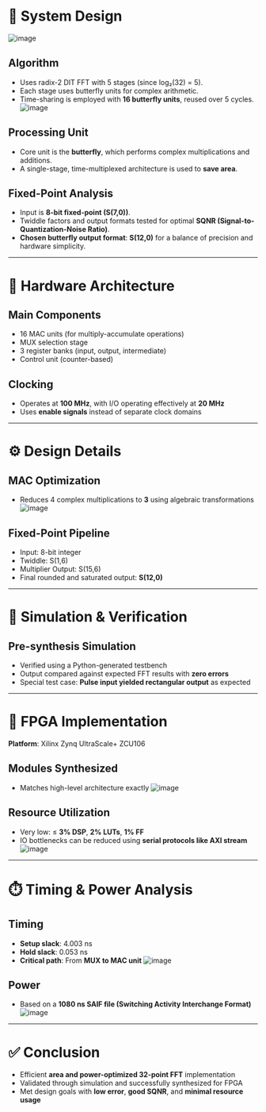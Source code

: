 
# 🔧 System Design
![image](https://github.com/user-attachments/assets/db7025bf-4a2c-4852-878a-779681c741ef)

## Algorithm
- Uses radix-2 DIT FFT with 5 stages (since log₂(32) = 5).
- Each stage uses butterfly units for complex arithmetic.
- Time-sharing is employed with **16 butterfly units**, reused over 5 cycles.
![image](https://github.com/user-attachments/assets/d0b9e4ec-e768-4e9b-9963-2c10cc0c6451)

## Processing Unit
- Core unit is the **butterfly**, which performs complex multiplications and additions.
- A single-stage, time-multiplexed architecture is used to **save area**.

## Fixed-Point Analysis
- Input is **8-bit fixed-point (S(7,0))**.
- Twiddle factors and output formats tested for optimal **SQNR (Signal-to-Quantization-Noise Ratio)**.
- **Chosen butterfly output format**: **S(12,0)** for a balance of precision and hardware simplicity.

---

# 🧱 Hardware Architecture

## Main Components
- 16 MAC units (for multiply-accumulate operations)
- MUX selection stage
- 3 register banks (input, output, intermediate)
- Control unit (counter-based)

## Clocking
- Operates at **100 MHz**, with I/O operating effectively at **20 MHz**  
- Uses **enable signals** instead of separate clock domains

---

# ⚙️ Design Details

## MAC Optimization
- Reduces 4 complex multiplications to **3** using algebraic transformations
![image](https://github.com/user-attachments/assets/2b812913-ae76-4fe9-ac8a-60016bd0109f)

## Fixed-Point Pipeline
- Input: 8-bit integer  
- Twiddle: S(1,6)  
- Multiplier Output: S(15,6)  
- Final rounded and saturated output: **S(12,0)**  

---

# 🧪 Simulation & Verification

## Pre-synthesis Simulation
- Verified using a Python-generated testbench
- Output compared against expected FFT results with **zero errors**
- Special test case: **Pulse input yielded rectangular output** as expected

---

# 🔬 FPGA Implementation

**Platform**: Xilinx Zynq UltraScale+ ZCU106  

## Modules Synthesized
- Matches high-level architecture exactly
![image](https://github.com/user-attachments/assets/3ecf0e88-6e0f-4849-8c9e-9dbe198d5b7c)

## Resource Utilization
- Very low: ≤ **3% DSP**, **2% LUTs**, **1% FF**
- IO bottlenecks can be reduced using **serial protocols like AXI stream**
![image](https://github.com/user-attachments/assets/8f0311ad-934d-43ff-83f3-f78bb97dcb94)

---

# ⏱️ Timing & Power Analysis

## Timing
- **Setup slack**: 4.003 ns  
- **Hold slack**: 0.053 ns  
- **Critical path**: From **MUX to MAC unit**
![image](https://github.com/user-attachments/assets/395b003f-5c98-4804-aeb8-c81621e77c2e)

## Power
- Based on a **1080 ns SAIF file (Switching Activity Interchange Format)**
![image](https://github.com/user-attachments/assets/6c8c2b53-ba5d-4b58-b26a-5df099c00014)

---

# ✅ Conclusion

- Efficient **area and power-optimized 32-point FFT** implementation  
- Validated through simulation and successfully synthesized for FPGA  
- Met design goals with **low error**, **good SQNR**, and **minimal resource usage**
